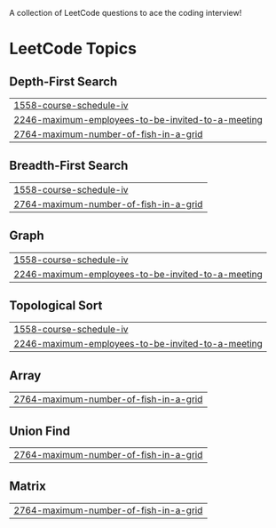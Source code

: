 A collection of LeetCode questions to ace the coding interview! 
<!---LeetCode Topics Start-->
# LeetCode Topics
## Depth-First Search
|  |
| ------- |
| [1558-course-schedule-iv](https://github.com/abhay707/Coding-Practice/tree/master/1558-course-schedule-iv) |
| [2246-maximum-employees-to-be-invited-to-a-meeting](https://github.com/abhay707/Coding-Practice/tree/master/2246-maximum-employees-to-be-invited-to-a-meeting) |
| [2764-maximum-number-of-fish-in-a-grid](https://github.com/abhay707/Coding-Practice/tree/master/2764-maximum-number-of-fish-in-a-grid) |
## Breadth-First Search
|  |
| ------- |
| [1558-course-schedule-iv](https://github.com/abhay707/Coding-Practice/tree/master/1558-course-schedule-iv) |
| [2764-maximum-number-of-fish-in-a-grid](https://github.com/abhay707/Coding-Practice/tree/master/2764-maximum-number-of-fish-in-a-grid) |
## Graph
|  |
| ------- |
| [1558-course-schedule-iv](https://github.com/abhay707/Coding-Practice/tree/master/1558-course-schedule-iv) |
| [2246-maximum-employees-to-be-invited-to-a-meeting](https://github.com/abhay707/Coding-Practice/tree/master/2246-maximum-employees-to-be-invited-to-a-meeting) |
## Topological Sort
|  |
| ------- |
| [1558-course-schedule-iv](https://github.com/abhay707/Coding-Practice/tree/master/1558-course-schedule-iv) |
| [2246-maximum-employees-to-be-invited-to-a-meeting](https://github.com/abhay707/Coding-Practice/tree/master/2246-maximum-employees-to-be-invited-to-a-meeting) |
## Array
|  |
| ------- |
| [2764-maximum-number-of-fish-in-a-grid](https://github.com/abhay707/Coding-Practice/tree/master/2764-maximum-number-of-fish-in-a-grid) |
## Union Find
|  |
| ------- |
| [2764-maximum-number-of-fish-in-a-grid](https://github.com/abhay707/Coding-Practice/tree/master/2764-maximum-number-of-fish-in-a-grid) |
## Matrix
|  |
| ------- |
| [2764-maximum-number-of-fish-in-a-grid](https://github.com/abhay707/Coding-Practice/tree/master/2764-maximum-number-of-fish-in-a-grid) |
<!---LeetCode Topics End-->
